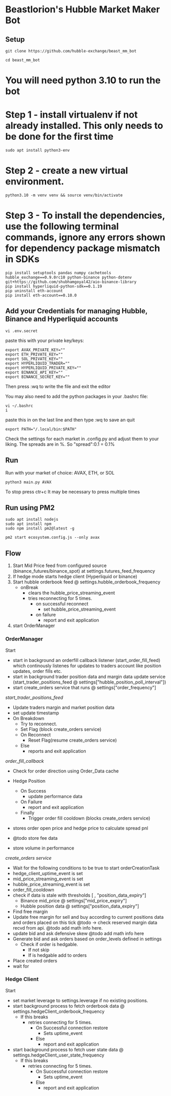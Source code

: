 # Beastlorion's Hubble Market Maker Bot

## Setup

```
git clone https://github.com/hubble-exchange/beast_mm_bot

cd beast_mm_bot

```


# You will need python 3.10 to run the bot

# Step 1 - install virtualenv if not already installed. This only needs to be done for the first time
```sudo apt install python3-env```

# Step 2 - create a new virtual environment. 
```python3.10 -m venv venv && source venv/bin/activate```

# Step 3 - To install the dependencies, use the following terminal commands, ignore any errors shown for dependency package mismatch in SDKs 

```
pip install setuptools pandas numpy cachetools hubble_exchange==0.9.0rc10 python-binance python-dotenv git+https://github.com/shubhamgoyal42/aio-binance-library 
pip install hyperliquid-python-sdk==0.1.19
pip uninstall eth-account
pip install eth-account==0.10.0
```

## Add your Credentials for managing Hubble, Binance and Hyperliquid accounts
`vi .env.secret`

paste this with your private key/keys:

```
export AVAX_PRIVATE_KEY=""
export ETH_PRIVATE_KEY=""
export SOL_PRIVATE_KEY=""
export HYPERLIQUID_TRADER=""
export HYPERLIQUID_PRIVATE_KEY=""
export BINANCE_API_KEY=""
export BINANCE_SECRET_KEY=""
```
Then press :wq to write the file and exit the editor


You may also need to add the python packages in your .bashrc file: 

```
vi ~/.bashrc
i
```

paste this in on the last line and then type :wq to save an quit
```
export PATH="/.local/bin:$PATH"
```

Check the settings for each market in .config.py and adjust them to your liking. The spreads are in %. So "spread":0.1 = 0.1%

## Run
Run with your market of choice: AVAX, ETH, or SOL
```
python3 main.py AVAX
```
To stop press ctr+c
It may be necessary to press multiple times


## Run using PM2

```
sudo apt install nodejs
sudo apt install npm
sudo npm install pm2@latest -g
```


```
pm2 start ecosystem.config.js --only avax
```


## Flow

1. Start Mid Price feed from configured source (binance_futures/binance_spot) at settings.futures_feed_frequency
2. If hedge mode starts hedge client (Hyperliquid or binance)
3. Start hubble orderbook feed @ settings.hubble_orderbook_frequency
    - onBreak
      - clears the hubble_price_streaming_event
      - tries reconnecting for 5 times.
        - on successful reconnect
          - set hubble_price_streaming_event
        - on failure
          - report and exit application
4. start OrderManager

### OrderManager
  Start
  - start in background an orderfill callback listener (start_order_fill_feed) which continously listenes for updates to traders account like position updates, order fills etc.
  - start in background trader position data and margin data update service (start_trader_positions_feed @ settings["hubble_position_poll_interval"])
  - start create_orders service that runs @ settings["order_frequency"]


*start_trader_positions_feed*
  - Update traders margin and market position data
  - set update timestamp
  - On Breakdown
    - Try to reconnect.
    - Set Flag (block create_orders service)
    - On Reconnect 
      - Reset Flag(resume create_orders service)
    - Else
      - reports and exit application

*order_fill_callback*
  - Check for order direction using Order_Data cache
  - Hedge Position
    - On Success
      - update performance data
    - On Failure
      - report and exit application
    - Finally
      - Trigger order fill cooldown (blocks create_orders service)

  - stores order open price and hedge price to calculate spread pnl 
  - @todo store fee data 
  - store volume in performance

*create_orders service*
  - Wait for the following conditions to be true to start orderCreationTask
  - hedge_client_uptime_event is set 
  - mid_price_streaming_event is set 
  - hubble_price_streaming_event is set 
  - order_fill_cooldown
  - check if data is stale with thresholds [ , "position_data_expiry"]
    - Binance mid_price @ settings["mid_price_expiry"]
    - Hubble position data @ settings["position_data_expiry"]
  - Find free margin 
  - Update free margin for sell and buy according to current positions data and orders placed on this tick 
    @todo -> check reserved margin data recvd from api.
    @todo add math info here.
  - update bid and ask defensive skew 
    @todo add math info here
  - Generate bid and ask orders based on order_levels defined in settings
    - Check if order is hedgable. 
      - If not skip 
      - If is hedgable add to orders 
  - Place created orders
  - wait for 


### Hedge Client

Start
  - set market leverage to settings.leverage if no existing positions.
  - start background process to fetch orderbook data @ settings.hedgeClient_orderbook_frequency
    - If this breaks
      - retries connecting for 5 times.
        - On Successful connection restore
          - Sets uptime_event
        - Else 
          - report and exit application
  - start background process to fetch user state data @ settings.hedgeClient_user_state_frequency
    - If this breaks
      - retries connecting for 5 times.
        - On Successful connection restore
          - Sets uptime_event
        - Else 
          - report and exit application
